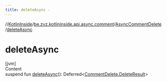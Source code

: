 ```yaml
---
title: deleteAsync -
---
```

//[KotlinInside](../../index.md)/[be.zvz.kotlininside.api.async.comment](../index.md)/[AsyncCommentDelete](index.md)/[deleteAsync](delete-async.md)



# deleteAsync  
[jvm]  
Content  
suspend fun [deleteAsync](delete-async.md)(): Deferred<[CommentDelete.DeleteResult](../../be.zvz.kotlininside.api.comment/-comment-delete/-delete-result/index.md)>  



